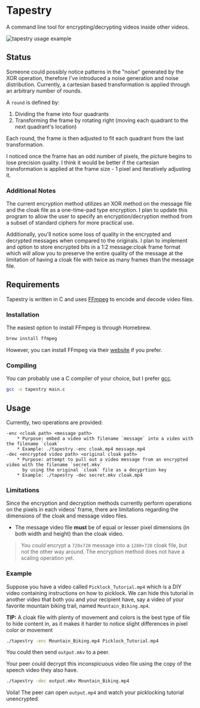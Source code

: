 # Tapestry
A command line tool for encrypting/decrypting videos inside other videos.


![tapestry usage example](doc/media/tapestry.gif)

## Status
Someone could possibly notice patterns in the "noise" generated by the XOR operation,
therefore I've introduced a noise generation and noise distribution.
Currently, a cartesian based transformation is applied through an arbitrary
number of rounds.

A `round` is defined by:
1. Dividing the frame into four quadrants
2. Transforming the frame by rotating right (moving each quadrant to the next quadrant's location)

Each round, the frame is then adjusted to fit each quadrant from the last transformation.

I noticed once the frame has an odd number of pixels, the picture begins
to lose precision quality.  I think it would be better if the cartesian
transformation is applied at the frame size - 1 pixel and iteratively adjusting it.



### Additional Notes
The current encryption method utilizes an XOR method on the message file
and the cloak file as a one-time-pad type encryption. I plan to update
this program to allow the user to specify an encryption/decryption method
from a subset of standard ciphers for more practical use.

Additionally, you'll notice some loss of quality in the encrypted and
decrypted messages when compared to the originals.  I plan to implement
and option to store encrypted bits in a 1:2 message:cloak frame format
which will allow you to preserve the entire quality of the message at
the limitation of having a cloak file with twice as many frames than
the message file.

## Requirements
Tapestry is written in C and uses [FFmpeg](https://ffmpeg.org/) to encode and decode video files.

### Installation
The easiest option to install FFmpeg is through Homebrew.
```sh
brew install ffmpeg
```

However, you can install FFmpeg via their [website](https://ffmpeg.org/download.html) if you prefer.

### Compiling
You can probably use a C compiler of your choice, but I prefer [gcc](https://gcc.gnu.org/).
```sh
gcc -o tapestry main.c
```

## Usage
Currently, two operations are provided:

    -enc <cloak path> <message path>
        * Purpose: embed a video with filename `message` into a video with the filename `cloak`
        * Example: ./tapestry -enc cloak.mp4 message.mp4
	-dec <encrypted video path> <original cloak path>
        * Purpose: attempt to pull out a video message from an encrypted video with the filename `secret.mkv`
          by using the original `cloak` file as a decyprtion key
        * Example: ./tapestry -dec secret.mkv cloak.mp4


### Limitations
Since the encryption and decryption methods currently perform operations on the pixels in each videos' frame, there are
limitations regarding the dimensions of the cloak and message video files.
 * The message video file **must** be of equal or lesser pixel dimensions (in both width and height) than the cloak video.

 > You *could* encrypt a `720x720` message into a `1280×720` cloak file, but not the other way around.  The encryption
 method does not have a scaling operation yet.

### Example
Suppose you have a video called `Picklock_Tutorial.mp4` which is a DIY video containing instructions on how to picklock.
We can hide this tutorial in another video that both you and your recipient have, say a video of your favorite mountain biking trail,
named `Mountain_Biking.mp4`.

**TIP:** A cloak file with plenty of movement and colors is the best type of file to hide content in, as it makes it harder to notice slight
differences in pixel color or movement

```sh
./tapestry -enc Mountain_Biking.mp4 Picklock_Tutorial.mp4
```

You could then send `output.mkv` to a peer.

Your peer could decrypt this inconspicuous video file using the copy of the speech video they also have.

```sh
./tapestry -dec output.mkv Mountain_Biking.mp4
```

Voila!  The peer can open `output.mp4` and watch your picklocking tutorial unencrypted.
